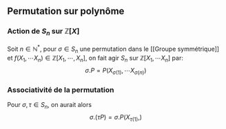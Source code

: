 
## Permutation sur polynôme

### Action de $S_n$ sur $\mathbb Z[X]$
Soit $n \in \mathbb{N}^*$, pour $\sigma \in S_n$ une permutation dans le [[Groupe symmétrique]] et $f(X_{1}, \cdots X_{n}) \in\mathbb{Z}[X_{1}, \cdots, X_{n}]$, on fait agir $S_n$ sur $\mathbb{Z}[X_{1},\cdots X_n]$ par:
$$\sigma.P=P(X_{\sigma(1)}, \cdots X_{\sigma(n)})$$
### Associativité de la permutation
Pour $\sigma, \tau \in S_n$, on aurait alors
$$\sigma.(\tau P) = \sigma.P(X_{\tau(1)}, )$$